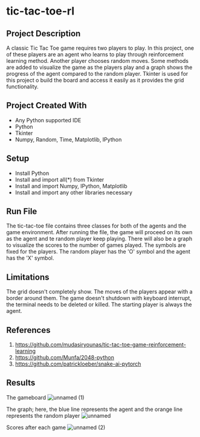 # tic-tac-toe-rl

## Project Description
A classic Tic Tac Toe game requires two players to play. In this project, one of these players are an agent who learns to play through reinforcement learning method. Another player chooses random moves. Some methods are added to visualize the game as the players play and a graph shows the progress of the agent compared to the random player. Tkinter is used for this project o build the board and access it easily as it provides the grid functionality. 

## Project Created With
* Any Python supported IDE
* Python 
* Tkinter
* Numpy, Random, Time, Matplotlib, IPython 

## Setup
* Install Python
* Install and import all(*) from Tkinter
* Install and import Numpy, IPython, Matplotlib
* Install and import any other libraries necessary

## Run File
The tic-tac-toe file contains three classes for both of the agents and the game environment. After running the file, the game will proceed on its own as the agent and te random player keep playing. There will also be a graph to visualize the scores to the number of games played. The symbols are fixed for the players. The random player has the 'O' symbol and the agent has the 'X' symbol.

## Limitations
The grid doesn't completely show. The moves of the players appear with a border around them. The game doesn't shutdown with keyboard interrupt, the terminal needs to be deleted or killed. The starting player is always the agent.

## References
1. https://github.com/mudasiryounas/tic-tac-toe-game-reinforcement-learning
2. https://github.com/Munfa/2048-python
3. https://github.com/patrickloeber/snake-ai-pytorch

## Results

The gameboard
![unnamed (1)](https://user-images.githubusercontent.com/72749554/219955914-f495a1dc-bf27-4a17-b459-d85ff4faef56.png)

The graph; here, the blue line represents the agent and the orange line represents the random player
![unnamed](https://user-images.githubusercontent.com/72749554/219955973-6fd6739c-2c7a-4ab3-8e5f-927b0ff8021e.png)

Scores after each game
![unnamed (2)](https://user-images.githubusercontent.com/72749554/219955985-078fcc9e-fa85-44ac-af79-d225299a8cd9.png)


